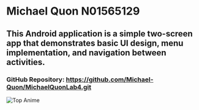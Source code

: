 # Michael Quon N01565129
## This Android application is a simple two-screen app that demonstrates basic UI design, menu implementation, and navigation between activities.
### GitHub Repository: https://github.com/Michael-Quon/MichaelQuonLab4.git
![Top Anime](https://staticg.sportskeeda.com/editor/2023/08/628d7-16927101440542.png?w=840)
